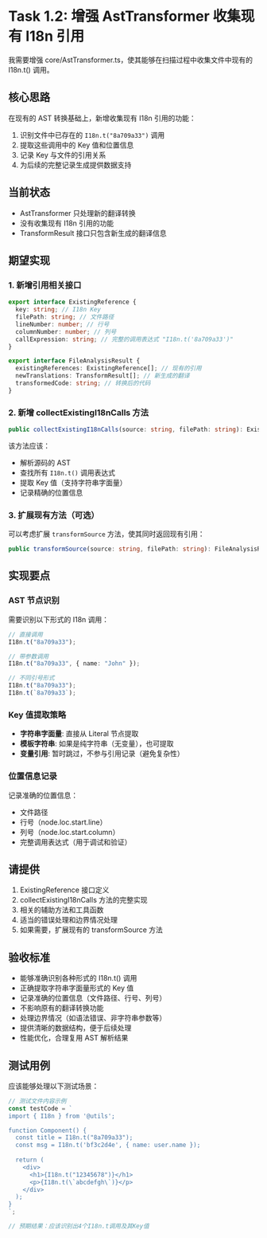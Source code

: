 # Task 1.2: 增强 AstTransformer 收集现有 I18n 引用

我需要增强 core/AstTransformer.ts，使其能够在扫描过程中收集文件中现有的 I18n.t() 调用。

## 核心思路

在现有的 AST 转换基础上，新增收集现有 I18n 引用的功能：

1. 识别文件中已存在的 `I18n.t("8a709a33")` 调用
2. 提取这些调用中的 Key 值和位置信息
3. 记录 Key 与文件的引用关系
4. 为后续的完整记录生成提供数据支持

## 当前状态

- AstTransformer 只处理新的翻译转换
- 没有收集现有 I18n 引用的功能
- TransformResult 接口只包含新生成的翻译信息

## 期望实现

### 1. 新增引用相关接口

```typescript
export interface ExistingReference {
  key: string; // I18n Key
  filePath: string; // 文件路径
  lineNumber: number; // 行号
  columnNumber: number; // 列号
  callExpression: string; // 完整的调用表达式 "I18n.t('8a709a33')"
}

export interface FileAnalysisResult {
  existingReferences: ExistingReference[]; // 现有的引用
  newTranslations: TransformResult[]; // 新生成的翻译
  transformedCode: string; // 转换后的代码
}
```

### 2. 新增 collectExistingI18nCalls 方法

```typescript
public collectExistingI18nCalls(source: string, filePath: string): ExistingReference[]
```

该方法应该：

- 解析源码的 AST
- 查找所有 `I18n.t()` 调用表达式
- 提取 Key 值（支持字符串字面量）
- 记录精确的位置信息

### 3. 扩展现有方法（可选）

可以考虑扩展 `transformSource` 方法，使其同时返回现有引用：

```typescript
public transformSource(source: string, filePath: string): FileAnalysisResult
```

## 实现要点

### AST 节点识别

需要识别以下形式的 I18n 调用：

```typescript
// 直接调用
I18n.t("8a709a33");

// 带参数调用
I18n.t("8a709a33", { name: "John" });

// 不同引号形式
I18n.t("8a709a33");
I18n.t(`8a709a33`);
```

### Key 值提取策略

- **字符串字面量**: 直接从 Literal 节点提取
- **模板字符串**: 如果是纯字符串（无变量），也可提取
- **变量引用**: 暂时跳过，不参与引用记录（避免复杂性）

### 位置信息记录

记录准确的位置信息：

- 文件路径
- 行号（node.loc.start.line）
- 列号（node.loc.start.column）
- 完整调用表达式（用于调试和验证）

## 请提供

1. ExistingReference 接口定义
2. collectExistingI18nCalls 方法的完整实现
3. 相关的辅助方法和工具函数
4. 适当的错误处理和边界情况处理
5. 如果需要，扩展现有的 transformSource 方法

## 验收标准

- 能够准确识别各种形式的 I18n.t() 调用
- 正确提取字符串字面量形式的 Key 值
- 记录准确的位置信息（文件路径、行号、列号）
- 不影响原有的翻译转换功能
- 处理边界情况（如语法错误、非字符串参数等）
- 提供清晰的数据结构，便于后续处理
- 性能优化，合理复用 AST 解析结果

## 测试用例

应该能够处理以下测试场景：

```typescript
// 测试文件内容示例
const testCode = `
import { I18n } from '@utils';

function Component() {
  const title = I18n.t("8a709a33");
  const msg = I18n.t('bf3c2d4e', { name: user.name });
  
  return (
    <div>
      <h1>{I18n.t("12345678")}</h1>
      <p>{I18n.t(\`abcdefgh\`)}</p>
    </div>
  );
}
`;

// 预期结果：应该识别出4个I18n.t调用及其Key值
```
